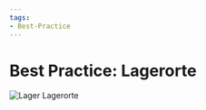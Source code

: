 ```yaml
---
tags:
- Best-Practice
---
```

# Best Practice: Lagerorte

![Lager Lagerorte](assets/Lager%20Lagerorte.svg)
